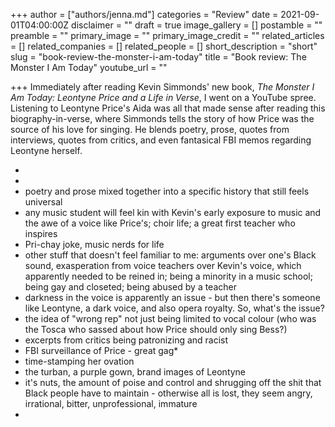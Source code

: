 +++
author = ["authors/jenna.md"]
categories = "Review"
date = 2021-09-01T04:00:00Z
disclaimer = ""
draft = true
image_gallery = []
postamble = ""
preamble = ""
primary_image = ""
primary_image_credit = ""
related_articles = []
related_companies = []
related_people = []
short_description = "short"
slug = "book-review-the-monster-i-am-today"
title = "Book review: The Monster I Am Today"
youtube_url = ""

+++
Immediately after reading Kevin Simmonds' new book, _The Monster I Am Today: Leontyne Price and a Life in Verse_, I went on a YouTube spree. Listening to Leontyne Price's Aida was all that made sense after reading this biography-in-verse, where Simmonds tells the story of how Price was the source of his love for singing. He blends poetry, prose, quotes from interviews, quotes from critics, and even fantasical FBI memos regarding Leontyne herself.

* 
* 
* poetry and prose mixed together into a specific history that still feels universal
* any music student will feel kin with Kevin's early exposure to music and the awe of a voice like Price's; choir life; a great first teacher who inspires
* Pri-chay joke, music nerds for life
* other stuff that doesn't feel familiar to me: arguments over one's Black sound, exasperation from voice teachers over Kevin's voice, which apparently needed to be reined in; being a minority in a music school; being gay and closeted; being abused by a teacher
* darkness in the voice is apparently an issue - but then there's someone like Leontyne, a dark voice, and also opera royalty. So, what's the issue?
* the idea of "wrong rep" not just being limited to vocal colour (who was the Tosca who sassed about how Price should only sing Bess?)
* excerpts from critics being patronizing and racist
* FBI surveillance of Price - great gag*
* time-stamping her ovation
* the turban, a purple gown, brand images of Leontyne
* it's nuts, the amount of poise and control and shrugging off the shit that Black people have to maintain - otherwise all is lost, they seem angry, irrational, bitter, unprofessional, immature
* 